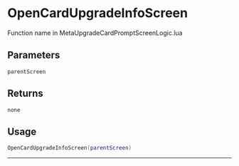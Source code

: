 # OpenCardUpgradeInfoScreen
Function name in MetaUpgradeCardPromptScreenLogic.lua
## Parameters
`parentScreen`
## Returns
`none`
## Usage
```lua
OpenCardUpgradeInfoScreen(parentScreen)
```
---
